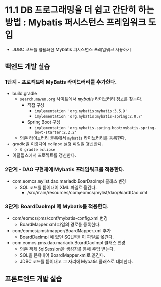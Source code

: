 # 11.1 DB 프로그래밍을 더 쉽고 간단히 하는 방법 : Mybatis 퍼시스턴스 프레임워크 도입

- JDBC 코드를 캡슐화한 Mybatis 퍼시스턴스 프레임워크 사용하기

## 백엔드 개발 실습

### 1단계 - 프로젝트에 MyBatis 라이브러리를 추가한다.

- build.gradle   
  - `search.maven.org` 사이트에서 *mybatis* 라이브러리 정보를 찾는다.
    - 직접 구성
      - `implementation 'org.mybatis:mybatis:3.5.9'`
      - `implementation 'org.mybatis:mybatis-spring:2.0.7'`
    - Spring Boot 구성
      - `implementation 'org.mybatis.spring.boot:mybatis-spring-boot-starter:2.2.2'`
  - 의존 라이브러리 블록에서 `mybatis` 라이브러리를 등록한다.
- gradle을 이용하여 eclipse 설정 파일을 갱신한다.
  - `$ gradle eclipse`
- 이클립스에서 프로젝트를 갱신한다.

### 2단계 - DAO 구현체에 Mybatis 프레임워크를 적용한다.

- com.eomcs.mylist.dao.mariadb.BoarDaoImpl 클래스 변경
  - SQL 코드를 뜯어내어 XML 파일로 옮긴다.
    - /src/main/resources/com/eomcs/mylist/dao/BoardDao.xml


### 3단계: BoardDaoImpl 에 Mybatis를 적용한다.

- com/eomcs/pms/conf/mybatis-config.xml 변경
  - BoardMapper.xml 파일의 경로를 등록한다.
- com/eomcs/pms/mapper/BoardMapper.xml 추가
  - BoardDaoImpl 에 있던 SQL문을 이 파일로 옮긴다.
- com.eomcs.pms.dao.mariadb.BoardDaoImpl 클래스 변경
  - 의존 객체 SqlSession을 생성자를 통해 주입 받는다.
  - SQL을 뜯어내어 BoardMapper.xml로 옮긴다.
  - JDBC 코드를 뜯어내고 그 자리에 Mybatis 클래스로 대체한다.

## 프론트엔드 개발 실습







#

